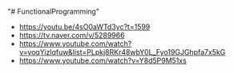 "# FunctionalProgramming"

- https://youtu.be/4sO0aWTd3yc?t=1599
- https://tv.naver.com/v/5289966
- https://www.youtube.com/watch?v=yoqYizlqfuw&list=PLpkj8RKr48wbY0L_Fyo19GJGhpfa7x5kG
- https://www.youtube.com/watch?v=Y8d5P9M51xs
